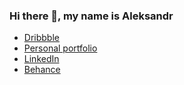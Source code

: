 ### Hi there 👋, my name is Aleksandr


- [Dribbble](https://dribbble.com/AleksandrShchilkin)  
- [Personal portfolio](https://shchilkin.design)
- [LinkedIn](https://www.linkedin.com/in/aleksandrshchilkin/)
- [Behance](https://www.behance.net/AleksandrShchilkin)


<!--
**CrazyRedKitten/crazyredkitten** is a ✨ _special_ ✨ repository because its `README.md` (this file) appears on your GitHub profile.

Here are some ideas to get you started:

- 🔭 I’m currently working on ...
- 🌱 I’m currently learning ...
- 👯 I’m looking to collaborate on ...
- 🤔 I’m looking for help with ...
- 💬 Ask me about ...
- 📫 How to reach me: ...
- 😄 Pronouns: ...
- ⚡ Fun fact: ...
-->
